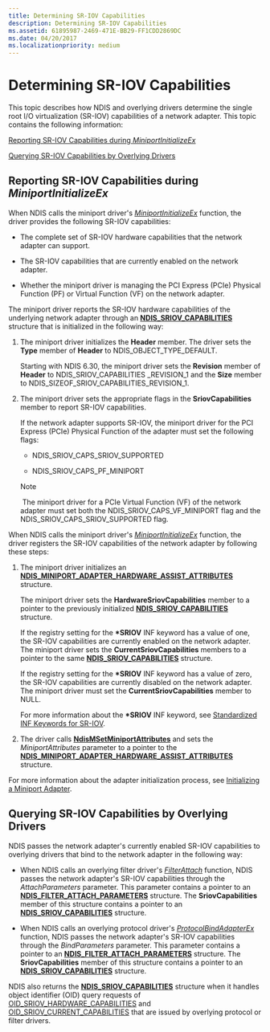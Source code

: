 ```yaml
---
title: Determining SR-IOV Capabilities
description: Determining SR-IOV Capabilities
ms.assetid: 61895987-2469-471E-BB29-FF1CDD2869DC
ms.date: 04/20/2017
ms.localizationpriority: medium
---
```


# Determining SR-IOV Capabilities


This topic describes how NDIS and overlying drivers determine the single root I/O virtualization (SR-IOV) capabilities of a network adapter. This topic contains the following information:

[Reporting SR-IOV Capabilities during *MiniportInitializeEx*](#reporting-sr-iov-capabilities-during-miniportinitializeex)

[Querying SR-IOV Capabilities by Overlying Drivers](#querying-sr-iov-capabilities-by-overlying-drivers)

## Reporting SR-IOV Capabilities during *MiniportInitializeEx*


When NDIS calls the miniport driver's [*MiniportInitializeEx*](https://msdn.microsoft.com/library/windows/hardware/ff559389) function, the driver provides the following SR-IOV capabilities:

-   The complete set of SR-IOV hardware capabilities that the network adapter can support.

-   The SR-IOV capabilities that are currently enabled on the network adapter.

-   Whether the miniport driver is managing the PCI Express (PCIe) Physical Function (PF) or Virtual Function (VF) on the network adapter.

The miniport driver reports the SR-IOV hardware capabilities of the underlying network adapter through an [**NDIS\_SRIOV\_CAPABILITIES**](https://msdn.microsoft.com/library/windows/hardware/hh451677) structure that is initialized in the following way:

1. The miniport driver initializes the **Header** member. The driver sets the **Type** member of **Header** to NDIS\_OBJECT\_TYPE\_DEFAULT.

   Starting with NDIS 6.30, the miniport driver sets the **Revision** member of **Header** to NDIS\_SRIOV\_CAPABILITIES \_REVISION\_1 and the **Size** member to NDIS\_SIZEOF\_SRIOV\_CAPABILITIES\_REVISION\_1.

2. The miniport driver sets the appropriate flags in the **SriovCapabilities** member to report SR-IOV capabilities.

   If the network adapter supports SR-IOV, the miniport driver for the PCI Express (PCIe) Physical Function of the adapter must set the following flags:

   -   NDIS\_SRIOV\_CAPS\_SRIOV\_SUPPORTED

   -   NDIS\_SRIOV\_CAPS\_PF\_MINIPORT

   > [!NOTE]
   > The miniport driver for a PCIe Virtual Function (VF) of the network adapter must set both the NDIS\_SRIOV\_CAPS\_VF\_MINIPORT flag and the NDIS\_SRIOV\_CAPS\_SRIOV\_SUPPORTED flag.    

When NDIS calls the miniport driver's [*MiniportInitializeEx*](https://msdn.microsoft.com/library/windows/hardware/ff559389) function, the driver registers the SR-IOV capabilities of the network adapter by following these steps:

1.  The miniport driver initializes an [**NDIS\_MINIPORT\_ADAPTER\_HARDWARE\_ASSIST\_ATTRIBUTES**](https://msdn.microsoft.com/library/windows/hardware/ff565924) structure.

    The miniport driver sets the **HardwareSriovCapabilities** member to a pointer to the previously initialized [**NDIS\_SRIOV\_CAPABILITIES**](https://msdn.microsoft.com/library/windows/hardware/hh451677) structure.

    If the registry setting for the **\*SRIOV** INF keyword has a value of one, the SR-IOV capabilities are currently enabled on the network adapter. The miniport driver sets the **CurrentSriovCapabilities** members to a pointer to the same [**NDIS\_SRIOV\_CAPABILITIES**](https://msdn.microsoft.com/library/windows/hardware/hh451677) structure.

    If the registry setting for the **\*SRIOV** INF keyword has a value of zero, the SR-IOV capabilities are currently disabled on the network adapter. The miniport driver must set the **CurrentSriovCapabilities** member to NULL.

    For more information about the **\*SRIOV** INF keyword, see [Standardized INF Keywords for SR-IOV](standardized-inf-keywords-for-sr-iov.md).

2.  The driver calls [**NdisMSetMiniportAttributes**](https://msdn.microsoft.com/library/windows/hardware/ff563672) and sets the *MiniportAttributes* parameter to a pointer to the [**NDIS\_MINIPORT\_ADAPTER\_HARDWARE\_ASSIST\_ATTRIBUTES**](https://msdn.microsoft.com/library/windows/hardware/ff565924) structure.

For more information about the adapter initialization process, see [Initializing a Miniport Adapter](initializing-a-miniport-adapter.md).

## Querying SR-IOV Capabilities by Overlying Drivers


NDIS passes the network adapter's currently enabled SR-IOV capabilities to overlying drivers that bind to the network adapter in the following way:

-   When NDIS calls an overlying filter driver's [*FilterAttach*](https://msdn.microsoft.com/library/windows/hardware/ff549905) function, NDIS passes the network adapter's SR-IOV capabilities through the *AttachParameters* parameter. This parameter contains a pointer to an [**NDIS\_FILTER\_ATTACH\_PARAMETERS**](https://msdn.microsoft.com/library/windows/hardware/ff565481) structure. The **SriovCapabilities** member of this structure contains a pointer to an [**NDIS\_SRIOV\_CAPABILITIES**](https://msdn.microsoft.com/library/windows/hardware/hh451677) structure.

-   When NDIS calls an overlying protocol driver's [*ProtocolBindAdapterEx*](https://msdn.microsoft.com/library/windows/hardware/ff570220) function, NDIS passes the network adapter's SR-IOV capabilities through the *BindParameters* parameter. This parameter contains a pointer to an [**NDIS\_FILTER\_ATTACH\_PARAMETERS**](https://msdn.microsoft.com/library/windows/hardware/ff565481) structure. The **SriovCapabilities** member of this structure contains a pointer to an [**NDIS\_SRIOV\_CAPABILITIES**](https://msdn.microsoft.com/library/windows/hardware/hh451677) structure.

NDIS also returns the [**NDIS\_SRIOV\_CAPABILITIES**](https://msdn.microsoft.com/library/windows/hardware/hh451677) structure when it handles object identifier (OID) query requests of [OID\_SRIOV\_HARDWARE\_CAPABILITIES](https://msdn.microsoft.com/library/windows/hardware/hh451862) and [OID\_SRIOV\_CURRENT\_CAPABILITIES](https://msdn.microsoft.com/library/windows/hardware/hh451859) that are issued by overlying protocol or filter drivers.

 

 





